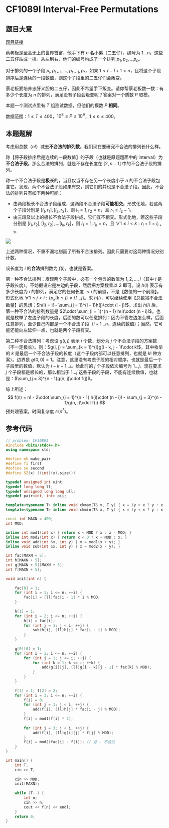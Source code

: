 # CF1089I Interval-Free Permutations

## 题目大意

[题目链接](https://codeforces.com/problemset/problem/1089/I)

蔡老板是至高无上的世界首富，他手下有 $n$ 名小弟（二五仔），编号为 $1\dots n$。这些二五仔站成一排。从左到右，他们的编号构成了一个排列 $p_1, p_2, \dots p_n$。

对于排列的一个子段 $p_l, p_{l+1}, \dots, p_{r-1}, p_{r}$，如果 $1 < r - l + 1 < n$，且将这个子段排序后是连续的一段数值，则这个子段里的二五仔们会叛变。

蔡老板要培养忠肝义胆的二五仔，因此不希望手下叛变。请你帮蔡老板数一数：有多少个长度为 $n$ 的排列，满足没有子段会叛变呢？答案对一个质数 $P$ 取模。

本题一个测试点里有 $T$ 组测试数据，但他们的模数 $P$ **相同**。

数据范围：$1\leq T\leq 400$，$10^8 \leq P\leq 10^9$，$1\leq n\leq 400$。

## 本题题解

考虑用总数（$n!$）减去**不合法的排列数**。我们现在要研究不合法的排列长什么样。

称【将子段排序后是连续的一段数值】的子段（也就是原题题面中的 interval）为**不合法子段**。那么合法的排列，就是不存在长度在 $[2, n - 1]$ 中的不合法子段的排列。

称一个不合法子段是**极长**的，当且仅当不存在另一个长度小于 $n$ 的不合法子段包含它。发现，两个不合法子段如果有交，则它们的并也是不合法子段。因此，不合法的排列只有如下两种可能：

- 由两段极长不合法子段组成，这两段不合法子段**可能相交**。形式化地，若这两个子段分别是 $[l_1, r_1], [l_2, r_2]$，则 $l_1 = 1, r_2 = n$，且 $r_1\geq l_2 - 1$。
- 由三段及以上的极长不合法子段拼成，它们互不相交。形式化地，若这些子段分别是 $[l_1, r_2], [l_2, r_2], \dots [l_k, r_k]$，则 $l_1 = 1, r_k = n$，且 $\forall 1\leq i < k: r_i + 1 = l_{i + 1}$。

![](https://cdn.luogu.com.cn/upload/image_hosting/6c2tn70c.png)

上述两种情况，不重不漏地刻画了所有不合法排列。因此只需要对这两种情况分别计数。

设长度为 $i$ 的**合法**排列数为 $f(i)$，也就是答案。

第一种不合法排列：发现两个子段中，必有一个包含的数值为 $1, 2, \dots, i$（其中 $i$ 是子段长度）。不妨假设它是左边的子段，然后把方案数乘以 $2$ 即可。设 $h(i)$ 表示有多少长度为 $i$ 的排列，满足它的任何长度 $< i$ 的前缀，不是【数值的一个前缀】。形式化地 $\forall 1\leq j < i: \{p_k | k \leq j\}\neq \{1\dots j\}$。求 $h(i)$，可以继续使用【总数减不合法数量】的思想：$h(i) = i! - \sum_{j = 1}^{i - 1}h(j)\cdot (i - j)!$。求出 $h(i)$ 后，第一种不合法的排列数量是 $2\cdot \sum_{i = 1}^{n - 1} h(i)\cdot (n - i)!$。也就是枚举了左边子段的长度，后面的数可以任意排列：因为不管左边怎么样，后面任意排列，至少自己内部是一个不合法子段（$i + 1\dots n$，连续的数值）；当然，它可能还能向左延伸一点，也就是两个子段有交。

第二种不合法排列：考虑设 $g(i, j)$ 表示 $i$ 个数，划分为 $j$ 个不合法子段的方案数（不一定极长）。则：$g(i, j) = \sum_{k = 1}^{i}g(i - k, j - 1)\cdot k!$，其中枚举的 $k$ 是最后一个不合法子段的长度（这个子段内部可以任意排列，也就是 $k!$ 种方案）。边界是 $g(0, 0) = 1$。注意，这里没有考虑子段的相对顺序，也就是最后一个子段里的数值，默认为 $i - k + 1\dots i$。给此时的 $j$ 个子段依次编号为 $1\dots j$。现在要求 $j$ 个子段都是极长的，那么相当于 $1\dots j$ 这些子段的子段，不能有连续数值，也就是：$\sum_{j = 3}^{n - 1}g(n, j)\cdot f(j)$。

综上所述：
$$
f(n) = n! - 2\cdot \sum_{i = 1}^{n - 1} h(i)\cdot (n - i)! - \sum_{j = 3}^{n - 1}g(n, j)\cdot f(j)
$$
预处理答案，时间复杂度 $\mathcal{O}(n^3)$。

## 参考代码

```cpp
// problem: CF1089I
#include <bits/stdc++.h>
using namespace std;

#define mk make_pair
#define fi first
#define se second
#define SZ(x) ((int)(x).size())

typedef unsigned int uint;
typedef long long ll;
typedef unsigned long long ull;
typedef pair<int, int> pii;

template<typename T> inline void ckmax(T& x, T y) { x = (y > x ? y : x); }
template<typename T> inline void ckmin(T& x, T y) { x = (y < x ? y : x); }

const int MAXN = 400;
int MOD;

inline int mod1(int x) { return x < MOD ? x : x - MOD; }
inline int mod2(int x) { return x < 0 ? x + MOD : x; }
inline void add(int &x, int y) { x = mod1(x + y); }
inline void sub(int &x, int y) { x = mod2(x - y); }

int fac[MAXN + 5];
int h[MAXN + 5];
int g[MAXN + 5][MAXN + 5];
int f[MAXN + 5];

void init(int n) {
	
	fac[0] = 1;
	for (int i = 1; i <= n; ++i) {
		fac[i] = (ll)fac[i - 1] * i % MOD;
	}
	
	h[1] = 1;
	for (int i = 2; i <= n; ++i) {
		h[i] = fac[i];
		for (int j = 1; j < i; ++j) {
			sub(h[i], (ll)h[j] * fac[i - j] % MOD);
		}
	}
	
	g[0][0] = 1;
	for (int i = 1; i <= n; ++i) {
		for (int j = 1; j <= i; ++j) {
			for (int k = 1; k <= i; ++k) {
				add(g[i][j], (ll)g[i - k][j - 1] * fac[k] % MOD);
			}
		}
	}
	
	f[1] = 1; f[2] = 2;
	for (int i = 3; i <= n; ++i) {
		f[i] = 0;
		for (int j = 1; j < i; ++j) {
			add(f[i], (ll)h[j] * fac[i - j] % MOD);
		}
		f[i] = mod1(f[i] * 2);
		
		for (int j = 3; j < i; ++j) {
			add(f[i], (ll)g[i][j] * f[j] % MOD);
		}
		f[i] = mod2(fac[i] - f[i]); // 总 - 不合法
	}
}

int main() {
	int T;
	cin >> T;
	
	cin >> MOD;
	init(MAXN);
	
	while (T--) {
		int n;
		cin >> n;
		cout << f[n] << endl;
	}
	return 0;
}
```





